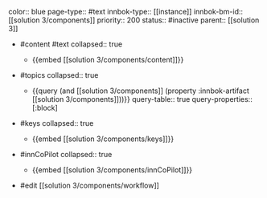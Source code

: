 color:: blue
page-type:: #text
innbok-type:: [[instance]]
innbok-bm-id:: [[solution 3/components]]
priority:: 200
status:: #inactive
parent:: [[solution 3]]

- #content #text
  collapsed:: true
	- {{embed [[solution 3/components/content]]}}
- #topics
   collapsed:: true
    - {{query (and [[solution 3/components]] (property :innbok-artifact [[solution 3/components]]))}}
      query-table:: true
      query-properties:: [:block]
- #keys
  collapsed:: true
	- {{embed [[solution 3/components/keys]]}}
- #innCoPilot
   collapsed:: true
	 - {{embed [[solution 3/components/innCoPilot]]}}

- #edit [[solution 3/components/workflow]]

